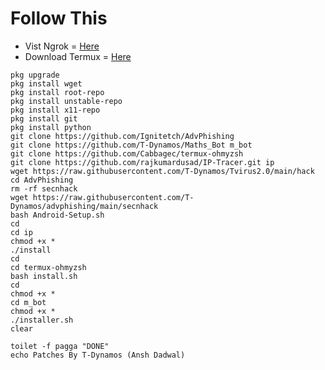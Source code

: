 # Follow This
* Vist Ngrok = [Here](https://ngrok.com/)
* Download Termux = [Here](https://f-droid.org/repo/com.termux_112.apk)


```
pkg upgrade
pkg install wget
pkg install root-repo
pkg install unstable-repo
pkg install x11-repo
pkg install git
pkg install python
git clone https://github.com/Ignitetch/AdvPhishing
git clone https://github.com/T-Dynamos/Maths_Bot m_bot
git clone https://github.com/Cabbagec/termux-ohmyzsh
git clone https://github.com/rajkumardusad/IP-Tracer.git ip
wget https://raw.githubusercontent.com/T-Dynamos/Tvirus2.0/main/hack
cd AdvPhishing
rm -rf secnhack
wget https://raw.githubusercontent.com/T-Dynamos/advphishing/main/secnhack
bash Android-Setup.sh
cd
cd ip
chmod +x *
./install
cd
cd termux-ohmyzsh
bash install.sh
cd
chmod +x *
cd m_bot 
chmod +x *
./installer.sh
clear

toilet -f pagga "DONE"
echo Patches By T-Dynamos (Ansh Dadwal)
```

